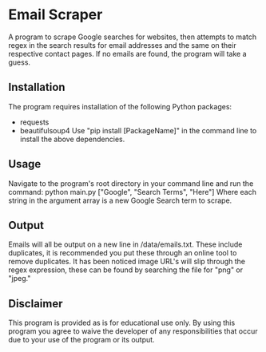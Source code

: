 # Email Scraper
A program to scrape Google searches for websites, then attempts to match regex in the search results for email addresses and the same on their respective contact pages. If no emails are found, the program will take a guess.

## Installation
The program requires installation of the following Python packages:
- requests
- beautifulsoup4
Use "pip install [PackageName]" in the command line to install the above dependencies.

## Usage
Navigate to the program's root directory in your command line and run the command:
python main.py ["Google", "Search Terms", "Here"]
Where each string in the argument array is a new Google Search term to scrape.

## Output
Emails will all be output on a new line in /data/emails.txt. These include duplicates, it is recommended you put these through an online tool to remove duplicates. It has been noticed image URL's will slip through the regex expression, these can be found by searching the file for "png" or "jpeg."

## Disclaimer
This program is provided as is for educational use only. By using this program you agree to waive the developer of any responsibilities that occur due to your use of the program or its output.

